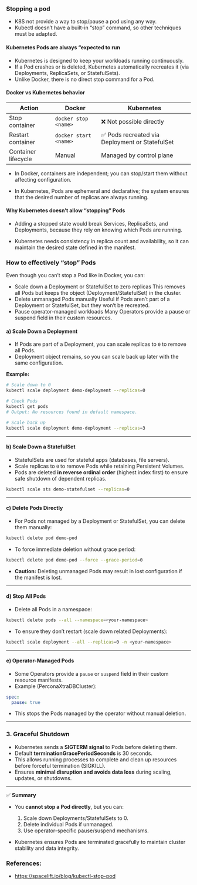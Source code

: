 ### Stopping a pod
- K8S not provide a way to stop/pause a pod using any way.
- Kubectl doesn’t have a built-in “stop” command, so other techniques must be adapted.

#### Kubernetes Pods are always “expected to run
- Kubernetes is designed to keep your workloads running continuously.
- If a Pod crashes or is deleted, Kubernetes automatically recreates it (via Deployments, ReplicaSets, or StatefulSets).
- Unlike Docker, there is no direct stop command for a Pod.

#### Docker vs Kubernetes behavior
| Action              | Docker                | Kubernetes                                     |
| ------------------- | --------------------- | ---------------------------------------------- |
| Stop container      | `docker stop <name>`  | ❌ Not possible directly                        |
| Restart container   | `docker start <name>` | ✅ Pods recreated via Deployment or StatefulSet |
| Container lifecycle | Manual                | Managed by control plane                       |

- In Docker, containers are independent; you can stop/start them without affecting configuration.

- In Kubernetes, Pods are ephemeral and declarative; the system ensures that the desired number of replicas are always running.

#### Why Kubernetes doesn’t allow “stopping” Pods
- Adding a stopped state would break Services, ReplicaSets, and Deployments, because they rely on knowing which Pods are running.

- Kubernetes needs consistency in replica count and availability, so it can maintain the desired state defined in the manifest.

### How to effectively “stop” Pods

Even though you can’t stop a Pod like in Docker, you can:
- Scale down a Deployment or StatefulSet to zero replicas
    This removes all Pods but keeps the object (Deployment/StatefulSet) in the cluster.
- Delete unmanaged Pods manually
    Useful if Pods aren’t part of a Deployment or StatefulSet, but they won’t be recreated.
- Pause operator-managed workloads
    Many Operators provide a pause or suspend field in their custom resources.


#### **a) Scale Down a Deployment**

* If Pods are part of a Deployment, you can scale replicas to `0` to remove all Pods.
* Deployment object remains, so you can scale back up later with the same configuration.

**Example:**

```bash
# Scale down to 0
kubectl scale deployment demo-deployment --replicas=0

# Check Pods
kubectl get pods
# Output: No resources found in default namespace.

# Scale back up
kubectl scale deployment demo-deployment --replicas=3
```

---

#### **b) Scale Down a StatefulSet**

* StatefulSets are used for stateful apps (databases, file servers).
* Scale replicas to `0` to remove Pods while retaining Persistent Volumes.
* Pods are deleted **in reverse ordinal order** (highest index first) to ensure safe shutdown of dependent replicas.

```bash
kubectl scale sts demo-statefulset --replicas=0
```

---

#### **c) Delete Pods Directly**

* For Pods not managed by a Deployment or StatefulSet, you can delete them manually:

```bash
kubectl delete pod demo-pod
```

* To force immediate deletion without grace period:

```bash
kubectl delete pod demo-pod --force --grace-period=0
```

* **Caution:** Deleting unmanaged Pods may result in lost configuration if the manifest is lost.

---

#### **d) Stop All Pods**

* Delete all Pods in a namespace:

```bash
kubectl delete pods --all --namespace=<your-namespace>
```

* To ensure they don’t restart (scale down related Deployments):

```bash
kubectl scale deployment --all --replicas=0 -n <your-namespace>
```

---

#### **e) Operator-Managed Pods**

* Some Operators provide a `pause` or `suspend` field in their custom resource manifests.
* Example (PerconaXtraDBCluster):

```yaml
spec:
  pause: true
```

* This stops the Pods managed by the operator without manual deletion.

---

### **3. Graceful Shutdown**

* Kubernetes sends a **SIGTERM signal** to Pods before deleting them.
* Default **terminationGracePeriodSeconds** is 30 seconds.
* This allows running processes to complete and clean up resources before forceful termination (SIGKILL).
* Ensures **minimal disruption and avoids data loss** during scaling, updates, or shutdowns.

---

✅ **Summary**

* You **cannot stop a Pod directly**, but you can:

  1. Scale down Deployments/StatefulSets to 0.
  2. Delete individual Pods if unmanaged.
  3. Use operator-specific pause/suspend mechanisms.
* Kubernetes ensures Pods are terminated gracefully to maintain cluster stability and data integrity.


### References:
- https://spacelift.io/blog/kubectl-stop-pod